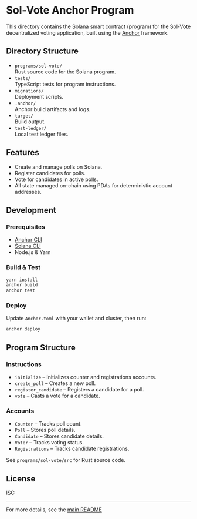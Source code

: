 # Sol-Vote Anchor Program

This directory contains the Solana smart contract (program) for the Sol-Vote decentralized voting application, built using the [Anchor](https://book.anchor-lang.com/) framework.

## Directory Structure

- `programs/sol-vote/`  
  Rust source code for the Solana program.
- `tests/`  
  TypeScript tests for program instructions.
- `migrations/`  
  Deployment scripts.
- `.anchor/`  
  Anchor build artifacts and logs.
- `target/`  
  Build output.
- `test-ledger/`  
  Local test ledger files.

## Features

- Create and manage polls on Solana.
- Register candidates for polls.
- Vote for candidates in active polls.
- All state managed on-chain using PDAs for deterministic account addresses.

## Development

### Prerequisites

- [Anchor CLI](https://book.anchor-lang.com/chapter_1/installation.html)
- [Solana CLI](https://docs.solana.com/cli/install-solana-cli-tools)
- Node.js & Yarn

### Build & Test

```bash
yarn install
anchor build
anchor test
```

### Deploy

Update `Anchor.toml` with your wallet and cluster, then run:

```bash
anchor deploy
```

## Program Structure

### Instructions

- `initialize` – Initializes counter and registrations accounts.
- `create_poll` – Creates a new poll.
- `register_candidate` – Registers a candidate for a poll.
- `vote` – Casts a vote for a candidate.

### Accounts

- `Counter` – Tracks poll count.
- `Poll` – Stores poll details.
- `Candidate` – Stores candidate details.
- `Voter` – Tracks voting status.
- `Registrations` – Tracks candidate registrations.

See `programs/sol-vote/src` for Rust source code.

## License

ISC

---

For more details, see the [main README](../../README.md)